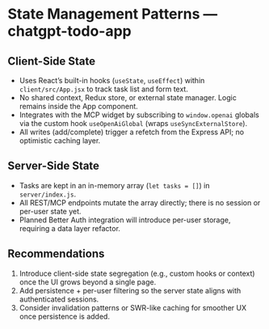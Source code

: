 # State Management Patterns — chatgpt-todo-app

## Client-Side State
- Uses React’s built-in hooks (`useState`, `useEffect`) within `client/src/App.jsx` to track task list and form text.
- No shared context, Redux store, or external state manager. Logic remains inside the App component.
- Integrates with the MCP widget by subscribing to `window.openai` globals via the custom hook `useOpenAiGlobal` (wraps `useSyncExternalStore`).
- All writes (add/complete) trigger a refetch from the Express API; no optimistic caching layer.

## Server-Side State
- Tasks are kept in an in-memory array (`let tasks = []`) in `server/index.js`.
- All REST/MCP endpoints mutate the array directly; there is no session or per-user state yet.
- Planned Better Auth integration will introduce per-user storage, requiring a data layer refactor.

## Recommendations
1. Introduce client-side state segregation (e.g., custom hooks or context) once the UI grows beyond a single page.
2. Add persistence + per-user filtering so the server state aligns with authenticated sessions.
3. Consider invalidation patterns or SWR-like caching for smoother UX once persistence is added.
